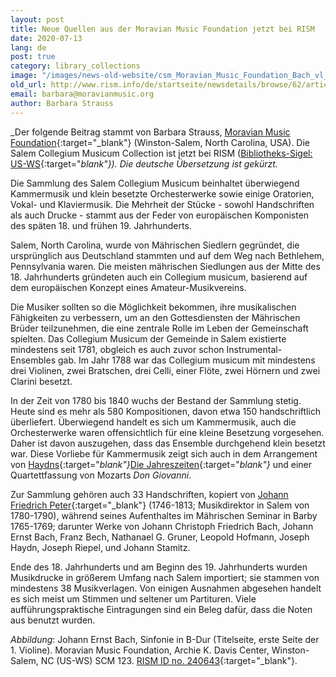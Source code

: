 ```yaml
---
layout: post
title: Neue Quellen aus der Moravian Music Foundation jetzt bei RISM
date: 2020-07-13
lang: de
post: true
category: library_collections
image: "/images/news-old-website/csm_Moravian_Music_Foundation_Bach_vl_d7ad2aa896.jpg"
old_url: http://www.rism.info/de/startseite/newsdetails/browse/62/article/64/new-records-from-the-moravian-music-foundation-now-in-rism.html
email: barbara@moravianmusic.org
author: Barbara Strauss
---
```


_Der folgende Beitrag stammt von Barbara Strauss, [Moravian Music Foundation](https://moravianmusic.org/){:target="_blank"} (Winston-Salem, North Carolina, USA). Die Salem Collegium Musicum Collection ist jetzt bei RISM ([Bibliotheks-Sigel: US-WS](https://opac.rism.info/search?View=rism&siglum=US-WS){:target="_blank"}). Die deutsche Übersetzung ist gekürzt._

Die Sammlung des Salem Collegium Musicum beinhaltet überwiegend Kammermusik und klein besetzte Orchesterwerke sowie einige Oratorien, Vokal- und Klaviermusik. Die Mehrheit der Stücke - sowohl Handschriften als auch Drucke - stammt aus der Feder von europäischen Komponisten des späten 18. und frühen 19. Jahrhunderts.

Salem, North Carolina, wurde von Mährischen Siedlern gegründet, die ursprünglich aus Deutschland stammten und auf dem Weg nach Bethlehem, Pennsylvania waren. Die meisten mährischen Siedlungen aus der Mitte des 18. Jahrhunderts gründeten auch ein Collegium musicum, basierend auf dem europäischen Konzept eines Amateur-Musikvereins.

Die Musiker sollten so die Möglichkeit bekommen, ihre musikalischen Fähigkeiten zu verbessern, um an den Gottesdiensten der Mährischen Brüder teilzunehmen, die eine zentrale Rolle im Leben der Gemeinschaft spielten. Das Collegium Musicum der Gemeinde in Salem existierte mindestens seit 1781, obgleich es auch zuvor schon Instrumental-Ensembles gab. Im Jahr 1788 war das Collegium musicum mit mindestens drei Violinen, zwei Bratschen, drei Celli, einer Flöte, zwei Hörnern und zwei Clarini besetzt.

In der Zeit von 1780 bis 1840 wuchs der Bestand der Sammlung stetig. Heute sind es mehr als 580 Kompositionen, davon etwa 150 handschriftlich überliefert. Überwiegend handelt es sich um Kammermusik, auch die Orchesterwerke waren offensichtlich für eine kleine Besetzung vorgesehen. Daher ist davon auszugehen, dass das Ensemble durchgehend klein besetzt war. Diese Vorliebe für Kammermusik zeigt sich auch in dem Arrangement von [Haydns](https://opac.rism.info/search?id=990028288&View=rism){:target="_blank"}_[Die Jahreszeiten](https://opac.rism.info/search?id=990028288&View=rism){:target="_blank"}_ und einer Quartettfassung von Mozarts _Don Giovanni_.

Zur Sammlung gehören auch 33 Handschriften, kopiert von [Johann Friedrich Peter](https://opac.rism.info/search?View=rism&q=Johann+Friedrich+Peter&siglum=US-WS){:target="_blank"} (1746-1813; Musikdirektor in Salem von 1780-1790), während seines Aufenthaltes im Mährischen Seminar in Barby 1765-1769; darunter Werke von Johann Christoph Friedrich Bach, Johann Ernst Bach, Franz Bech, Nathanael G. Gruner, Leopold Hofmann, Joseph Haydn, Joseph Riepel, und Johann Stamitz.

Ende des 18. Jahrhunderts und am Beginn des 19. Jahrhunderts wurden Musikdrucke in größerem Umfang nach Salem importiert; sie stammen von mindestens 38 Musikverlagen. Von einigen Ausnahmen abgesehen handelt es sich meist um Stimmen und seltener um Partituren. Viele aufführungspraktische Eintragungen sind ein Beleg dafür, dass die Noten aus benutzt wurden.

_Abbildung_: Johann Ernst Bach, Sinfonie in B-Dur (Titelseite, erste Seite der 1. Violine). Moravian Music Foundation, Archie K. Davis Center, Winston-Salem, NC (US-WS) SCM 123. [RISM ID no. 240643](https://opac.rism.info/search?id=240643&View=rism){:target="_blank"}.


